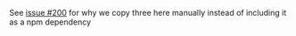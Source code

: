 See [issue #200](https://github.com/ProtoArt/spritec/issues/200) for why we copy
three here manually instead of including it as a npm dependency
